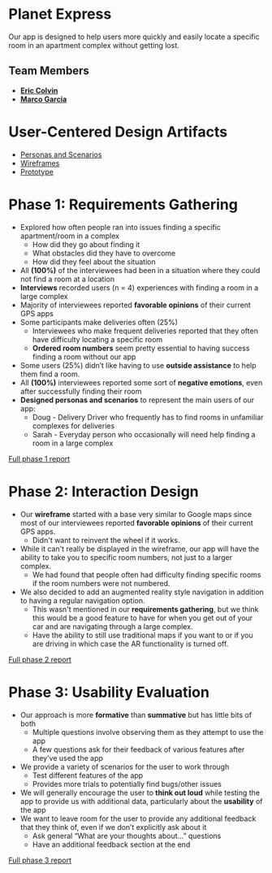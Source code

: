 # Planet Express

Our app is designed to help users more quickly and easily locate a specific room in an apartment complex without getting lost.

## Team Members

* [**Eric Colvin**](https://github.com/ecolvin/ux-portfolio-ecolvin)
* [**Marco Garcia**](https://github.com/UsabilityEngineering/ux-portfolio-magarcia0)

# User-Centered Design Artifacts

* [Personas and Scenarios](personas-scenarios.md)
* [Wireframes](phase2/Wireframe-431W.pdf)
* [Prototype](https://xd.adobe.com/view/93ab9a28-9d16-431e-8127-f87fa40ad80f-c6f8/)

# Phase 1: Requirements Gathering

* Explored how often people ran into issues finding a specific apartment/room in a complex
  * How did they go about finding it
  * What obstacles did they have to overcome
  * How did they feel about the situation
* All **(100%)** of the interviewees had been in a situation where they could not find a room at a location
* **Interviews** recorded users (n = 4) experiences with finding a room in a large complex
* Majority of interviewees reported **favorable opinions** of their current GPS apps
* Some participants make deliveries often (25%)
  * Interviewees who make frequent deliveries reported that they often have difficulty locating a specific room 
  * **Ordered room numbers** seem pretty essential to having success finding a room without our app
* Some users (25%) didn’t like having to use **outside assistance** to help them find a room.
* All **(100%)** interviewees reported some sort of **negative emotions**, even after successfully finding their room
* **Designed personas and scenarios** to represent the main users of our app:
  * Doug - Delivery Driver who frequently has to find rooms in unfamiliar complexes for deliveries
  * Sarah - Everyday person who occasionally will need help finding a room in a large complex


[Full phase 1 report](phase1/)

# Phase 2: Interaction Design

* Our **wireframe** started with a base very similar to Google maps since most of our interviewees reported **favorable opinions** of their current GPS apps.
  * Didn't want to reinvent the wheel if it works.
* While it can't really be displayed in the wireframe, our app will have the ability to take you to specific room numbers, not just to a larger complex.
  * We had found that people often had difficulty finding specific rooms if the room numbers were not numbered.
* We also decided to add an augmented reality style navigation in addition to having a regular navigation option.
  * This wasn't mentioned in our **requirements gathering**, but we think this would be a good feature to have for when you get out of your car and are navigating through a large complex.
  * Have the ability to still use traditional maps if you want to or if you are driving in which case the AR functionality is turned off.

[Full phase 2 report](phase2/)

# Phase 3: Usability Evaluation

* Our approach is more **formative** than **summative** but has little bits of both
	* Multiple questions involve observing them as they attempt to use the app
	* A few questions ask for their feedback of various features after they’ve used the app
* We provide a variety of scenarios for the user to work through
	* Test different features of the app
	* Provides more trials to potentially find bugs/other issues
* We will generally encourage the user to **think out loud** while testing the app to provide us with additional data, particularly about the **usability** of the app 
* We want to leave room for the user to provide any additional feedback that they think of, even if we don’t explicitly ask about it
	* Ask general “What are your thoughts about…” questions
	* Have an additional feedback section at the end


[Full phase 3 report](phase3/)
